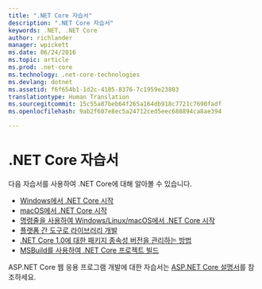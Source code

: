 ```yaml
---
title: ".NET Core 자습서"
description: ".NET Core 자습서"
keywords: .NET, .NET Core
author: richlander
manager: wpickett
ms.date: 06/24/2016
ms.topic: article
ms.prod: .net-core
ms.technology: .net-core-technologies
ms.devlang: dotnet
ms.assetid: f6f654b1-1d2c-4105-8376-7c1959e23803
translationtype: Human Translation
ms.sourcegitcommit: 15c55a87beb64f265a164db918c7721c7690fadf
ms.openlocfilehash: 9ab2f607e8ec5a24712ced5eec688894ca8ae394

---
```


# <a name="net-core-tutorials"></a>.NET Core 자습서

다음 자습서를 사용하여 .NET Core에 대해 알아볼 수 있습니다.

- [Windows에서 .NET Core 시작](using-on-windows.md)
- [macOS에서 .NET Core 시작](using-on-macos.md)
- [명령줄을 사용하여 Windows/Linux/macOS에서 .NET Core 시작](using-with-xplat-cli.md)
- [플랫폼 간 도구로 라이브러리 개발](libraries.md)
- [.NET Core 1.0에 대한 패키지 종속성 버전을 관리하는 방법](managing-package-dependency-versions.md)
- [MSBuild를 사용하여 .NET Core 프로젝트 빌드](target-dotnetcore-with-msbuild.md)

ASP.NET Core 웹 응용 프로그램 개발에 대한 자습서는 [ASP.NET Core 설명서](https://docs.asp.net)를 참조하세요.


<!--HONumber=Nov16_HO3-->


